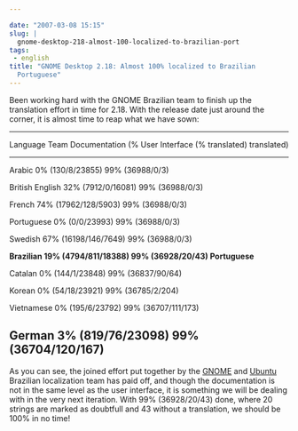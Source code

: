 ```yaml
---

date: "2007-03-08 15:15"
slug: |
  gnome-desktop-218-almost-100-localized-to-brazilian-port
tags:
 - english
title: "GNOME Desktop 2.18: Almost 100% localized to Brazilian
  Portuguese"
---
```


Been working hard with the GNOME Brazilian team to finish up the
translation effort in time for 2.18. With the release date just around
the corner, it is almost time to reap what we have sown:

  ------------------------------------------------------------------------
  Language Team         Documentation (%         User Interface (%
                        translated)              translated)
  --------------------- ------------------------ -------------------------
  Arabic                0% (130/8/23855)         99% (36988/0/3)

  British English       32% (7912/0/16081)       99% (36988/0/3)

  French                74% (17962/128/5903)     99% (36988/0/3)

  Portuguese            0% (0/0/23993)           99% (36988/0/3)

  Swedish               67% (16198/146/7649)     99% (36988/0/3)

  **Brazilian           19% (4794/811/18388)     **99% (36928/20/43)**
  Portuguese**                                   

  Catalan               0% (144/1/23848)         99% (36837/90/64)

  Korean                0% (54/18/23921)         99% (36785/2/204)

  Vietnamese            0% (195/6/23792)         99% (36707/111/173)

  German                3% (819/76/23098)        99% (36704/120/167)
  ------------------------------------------------------------------------

As you can see, the joined effort put together by the
[GNOME](http://live.gnome.org/GnomeBR/Traducao) and
[Ubuntu](http://wiki.ubuntu-br.org/TimeDeTraducao) Brazilian
localization team has paid off, and though the documentation is not in
the same level as the user interface, it is something we will be dealing
with in the very next iteration. With 99% (36928/20/43) done, where 20
strings are marked as doubtfull and 43 without a translation, we should
be 100% in no time!
